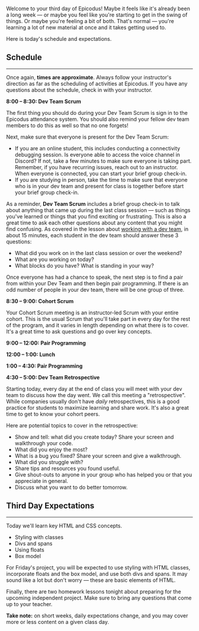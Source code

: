 Welcome to your third day of Epicodus! Maybe it feels like it's already been a long week — or maybe you feel like you're starting to get in the swing of things. Or maybe you're feeling a bit of both. That's normal — you're learning a lot of new material at once and it takes getting used to.

Here is today's schedule and expectations.

## Schedule

---

Once again, **times are approximate**. Always follow your instructor's direction as far as the scheduling of activities at Epicodus. If you have any questions about the schedule, check in with your instructor.

**8:00 – 8:30: Dev Team Scrum**

The first thing you should do during your Dev Team Scrum is sign in to the Epicodus attendance system. You should also remind your fellow dev team members to do this as well so that no one forgets!

Next, make sure that everyone is present for the Dev Team Scrum: 

- If you are an online student, this includes conducting a connectivity debugging session. Is everyone able to access the voice channel in Discord? If not, take a few minutes to make sure everyone is taking part. Remember, if you have recurring issues, reach out to an instructor. When everyone is connected, you can start your brief group check-in.
- If you are studying in person, take the time to make sure that everyone who is in your dev team and present for class is together before start your brief group check-in.

As a reminder, **Dev Team Scrum** includes a brief group check-in to talk about anything that came up during the last class session — such as things you've learned or things that you find exciting or frustrating. This is also a great time to ask each other questions about any content that you might find confusing. As covered in the lesson about [working with a dev team](/pre-work/getting-started-with-intro-to-programming/working-with-a-dev-team), in about 15 minutes, each student in the dev team should answer these 3 questions:

* What did you work on in the last class session or over the weekend?
* What are you working on today?
* What blocks do you have? What is standing in your way?

Once everyone has had a chance to speak, the next step is to find a pair from within your Dev Team and then begin pair programming. If there is an odd number of people in your dev team, there will be one group of three. 

**8:30 – 9:00: Cohort Scrum**

Your Cohort Scrum meeting is an instructor-led Scrum with your entire cohort. This is the usual Scrum that you'll take part in every day for the rest of the program, and it varies in length depending on what there is to cover. It's a great time to ask questions and go over key concepts.

**9:00 – 12:00: Pair Programming** 

**12:00 – 1:00: Lunch**

**1:00 – 4:30: Pair Programming**

**4:30 – 5:00: Dev Team Retrospective**

Starting today, every day at the end of class you will meet with your dev team to discuss how the day went. We call this meeting a "retrospective". While companies usually don't have _daily_ retrospectives, this is a good practice for students to maximize learning and share work. It's also a great time to get to know your cohort peers.

Here are potential topics to cover in the retrospective:

* Show and tell: what did you create today? Share your screen and walkthrough your code.
* What did you enjoy the most?
* What is a bug you fixed? Share your screen and give a walkthrough.
* What did you struggle with?
* Share tips and resources you found useful.
* Give shout-outs to anyone in your group who has helped you or that you appreciate in general.
* Discuss what you want to do better tomorrow.

## Third Day Expectations

---

Today we'll learn key HTML and CSS concepts.

* Styling with classes
* Divs and spans
* Using floats
* Box model

For Friday's project, you will be expected to use styling with HTML classes, incorporate floats and the box model, and use both divs and spans. It may sound like a lot but don't worry — these are basic elements of HTML.

Finally, there are two homework lessons tonight about preparing for the upcoming independent project. Make sure to bring any questions that come up to your teacher.

**Take note:** on short weeks, daily expectations change, and you may cover more or less content on a given class day.
